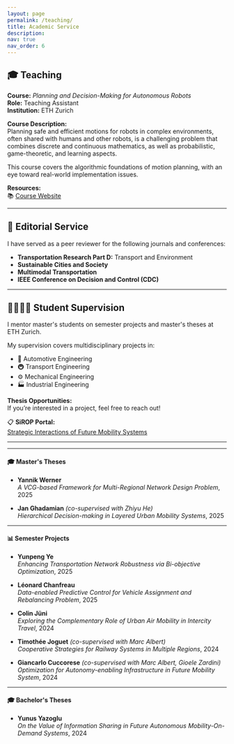 ```yaml
---
layout: page
permalink: /teaching/
title: Academic Service
description: 
nav: true
nav_order: 6
---
```


## 🎓 Teaching

**Course:** _Planning and Decision-Making for Autonomous Robots_  
**Role:** Teaching Assistant  
**Institution:** ETH Zurich  

**Course Description:**  
Planning safe and efficient motions for robots in complex environments, often shared with humans and other robots, is a challenging problem that combines discrete and continuous mathematics, as well as probabilistic, game-theoretic, and learning aspects.  

This course covers the algorithmic foundations of motion planning, with an eye toward real-world implementation issues.  

**Resources:**  
📚 [Course Website](https://idsc.ethz.ch/education/lectures/PDM4AR.html)

---

## 📝 Editorial Service

I have served as a peer reviewer for the following journals and conferences:  

- **Transportation Research Part D:** Transport and Environment  
- **Sustainable Cities and Society** 
- **Multimodal Transportation**
- **IEEE Conference on Decision and Control (CDC)**

---

## 👩‍🎓👨‍🎓 Student Supervision

I mentor master's students on semester projects and master's theses at ETH Zurich.  

My supervision covers multidisciplinary projects in:  

- 🚗 Automotive Engineering  
- 🚇 Transport Engineering  
- ⚙️ Mechanical Engineering  
- 🏭 Industrial Engineering  

**Thesis Opportunities:**  
If you’re interested in a project, feel free to reach out!  

📋 **SiROP Portal:**  
[Strategic Interactions of Future Mobility Systems](https://sirop.org/app/c62b4682-d2f1-460b-969c-6b739c36e6ea?_s=TwYdU2RY4vlQor-1&_k=TWKCQtaf6fBs5Xu6&4)

---

<!-- ### 🚀 Current Projects  
_No active projects at the moment._  
Future projects with VCG mechanisms and hierarchical multi-agent systems -->

---


#### 🎓 Master's Theses  
- **Yannik Werner**  
  _A VCG-based Framework for Multi-Regional Network Design Problem_, 2025  

- **Jan Ghadamian** _(co-supervised with Zhiyu He)_  
  _Hierarchical Decision-making in Layered Urban Mobility Systems_, 2025  
  <!-- Keywords: Multi-leader multi-follower Stackelberg game, Model-free optimization -->

---

#### 📊 Semester Projects
- **Yunpeng Ye**  
  _Enhancing Transportation Network Robustness via Bi-objective Optimization_, 2025  
  <!-- Keywords: Graph theory, Network robustness, Optimization -->

- **Léonard Chanfreau**  
  _Data-enabled Predictive Control for Vehicle Assignment and Rebalancing Problem_, 2025  
  <!-- Keywords: Data-driven MPC, Mobility-on-Demand -->

- **Colin Jüni**  
  _Exploring the Complementary Role of Urban Air Mobility in Intercity Travel_, 2024  
  <!-- Keywords: Model predictive control, Urban air mobility, Transportation disruption -->

- **Timothée Joguet** _(co-supervised with Marc Albert)_  
  _Cooperative Strategies for Railway Systems in Multiple Regions_, 2024  
  <!-- Keywords: Game theory, Network design problem -->

- **Giancarlo Cuccorese** _(co-supervised with Marc Albert, Gioele Zardini)_  
  _Optimization for Autonomy-enabling Infrastructure in Future Mobility System_, 2024  
  <!-- Keywords: Network flow optimization, Autonomy-enabling infrastructure allocation -->

---

#### 🎓 Bachelor's Theses 
- **Yunus Yazoglu**  
  _On the Value of Information Sharing in Future Autonomous Mobility-On-Demand Systems_, 2024  
  <!-- Keywords: Information Sharing, Vehicle rebalancing, Multi-agent environment -->


